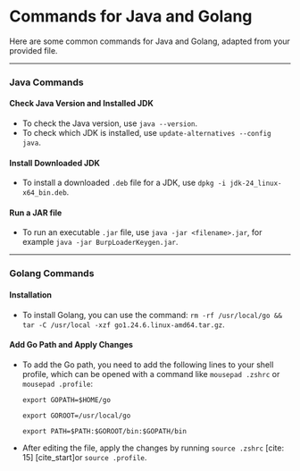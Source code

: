 # Commands for Java and Golang

Here are some common commands for Java and Golang, adapted from your provided file.

---

### **Java Commands**

#### Check Java Version and Installed JDK
* To check the Java version, use `java --version`.
* To check which JDK is installed, use `update-alternatives --config java`.

#### Install Downloaded JDK
* To install a downloaded `.deb` file for a JDK, use `dpkg -i jdk-24_linux-x64_bin.deb`.

#### Run a JAR file
* To run an executable `.jar` file, use `java -jar <filename>.jar`, for example `java -jar BurpLoaderKeygen.jar`.

---

### **Golang Commands**

#### Installation
* To install Golang, you can use the command: `rm -rf /usr/local/go && tar -C /usr/local -xzf go1.24.6.linux-amd64.tar.gz`.

#### Add Go Path and Apply Changes
* To add the Go path, you need to add the following lines to your shell profile, which can be opened with a command like `mousepad .zshrc` or `mousepad .profile`:

  ```
  export GOPATH=$HOME/go

  export GOROOT=/usr/local/go
  
  export PATH=$PATH:$GOROOT/bin:$GOPATH/bin
  ```
* After editing the file, apply the changes by running `source .zshrc` [cite: 15] [cite_start]or `source .profile`.

